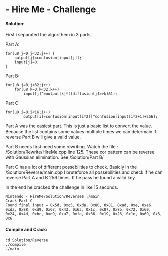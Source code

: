 #  - Hire Me - Challenge

#### Solution:
	
First i separated the algorithem in 3 parts.

Part A:
	
	for(u8 j=0;j<32;j++) {
		output[j]=confusion[input[j]];
		input[j]=0;
	}
		
Part B:

	for(u8 j=0;j<32;j++)
		for(u8 k=0;k<32;k++)
			input[j]^=output[k]*((diffusion[j]>>k)&1);

Part C:

	for(u8 i=0;i<16;i++)
			output[i]=confusion[input[i*2]]^confusion[input[i*2+1]+256];
			
Part A was the easiest part. This is just a basic list to convert the value.
Because the list contains some values multiple times we can determain if reverse
Part B will give a valid value.

Part B needs first need some rewriting. Watch the file : /Solution/Rewrite/HireMe.cpp line 125.
These xor pattern can be reverse with Gaussian elimination. See /Solution/Part B/

Part C has a lot of different possebilities to check. Basicly in the /Solution/Reverse/main.cpp
I bruteforce all possebilities and check if he can reverse Part A and B 256 times.
If he pass he found a valid key.

In the end he cracked the challenge in like 15 seconds.

	Nintendo - HireMe/Solution/Reverse$ ./main
	Crack Part C
	Found final input = 0x5d, 0xc5, 0xda, 0x80, 0x81, 0xad, 0xe, 0xe6, 0xda, 0x88, 0xd9, 0x67, 0x43, 0x63, 0x1c, 0x87, 0x8b, 0x72, 0x60, 0x24, 0x4d, 0xbc, 0xd9, 0xa7, 0xfa, 0x86, 0x19, 0x26, 0x1e, 0x69, 0x3, 0x6
		

#### Compile and Crack:

	cd Solution/Reverse
	./compile
	./main

